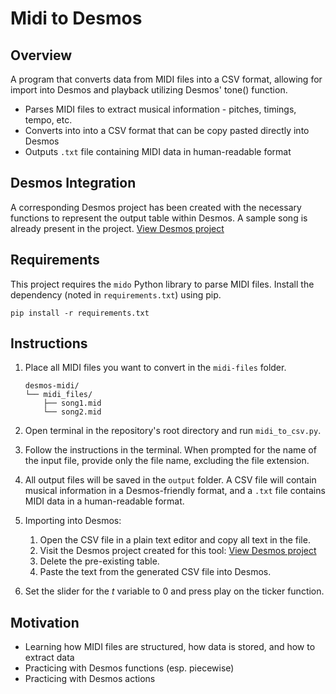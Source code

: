 # Midi to Desmos

## Overview

A program that converts data from MIDI files into a CSV format, allowing for import into Desmos and playback utilizing Desmos' tone() function. 

* Parses MIDI files to extract musical information - pitches, timings, tempo, etc.
* Converts into into a CSV format that can be copy pasted directly into Desmos
* Outputs `.txt` file containing MIDI data in human-readable format

## Desmos Integration

A corresponding Desmos project has been created with the necessary functions to represent the output table within Desmos. A sample song is already present in the project. 
[View Desmos project](https://www.desmos.com/calculator/747omxc8jw)

## Requirements

This project requires the `mido` Python library to parse MIDI files. Install the dependency (noted in `requirements.txt`) using pip. 

```
pip install -r requirements.txt
```

## Instructions

1. Place all MIDI files you want to convert in the `midi-files` folder. 
    ``` vbnet
    desmos-midi/
    └── midi_files/
        ├── song1.mid
        └── song2.mid
    ```

2. Open terminal in the repository's root directory and run `midi_to_csv.py`.

3. Follow the instructions in the terminal. When prompted for the name of the input file, provide only the file name, excluding the file extension.

4. All output files will be saved in the `output` folder. A CSV file will contain musical information in a Desmos-friendly format, and a `.txt` file contains MIDI data in a human-readable format.

5. Importing into Desmos:
    1. Open the CSV file in a plain text editor and copy all text in the file. 
    2. Visit the Desmos project created for this tool: [View Desmos project](https://www.desmos.com/calculator/747omxc8jw)
    3. Delete the pre-existing table. 
    4. Paste the text from the generated CSV file into Desmos. 

6. Set the slider for the *t* variable to 0 and press play on the ticker function. 

## Motivation

- Learning how MIDI files are structured, how data is stored, and how to extract data
- Practicing with Desmos functions (esp. piecewise)
- Practicing with Desmos actions

